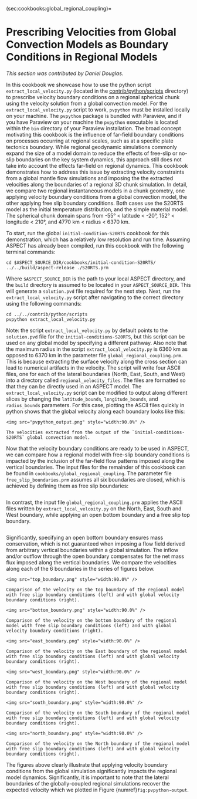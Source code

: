 (sec:cookbooks:global_regional_coupling)=
# Prescribing Velocities from Global Convection Models as Boundary Conditions in Regional Models

*This section was contributed by Daniel Douglas.*

In this cookbook we showcase how to use the python script `extract_local_velocity.py` (located in the [contrib/python/scripts](https://www.github.com/geodynamics/aspect/blob/main/contrib/python/scripts) directory) to prescribe velocity boundary conditions on a regional spherical chunk using the velocity solution from a global convection model. For the `extract_local_velocity.py` script to work, `pvpython` must be installed locally on your machine. The `pvpython` package is bundled with Paraview, and if you have Paraview on your machine the `pvpython` executable is located within the `bin` directory of your Paraview installation. The broad concept motivating this cookbook is the influence of far-field boundary conditions on processes occurring at regional scales, such as at a specific plate tectonics boundary. While regional geodynamic simulations commonly expand the size of a model domain to reduce the effects of free-slip or no-slip boundaries on the key system dynamics, this approach still does not take into account the effects far-field on regional dynamics. This cookbook demonstrates how to address this issue by extracting velocity constraints from a global mantle flow simulations and imposing the the extracted velocities along the boundaries of a regional 3D chunk simulation. In detail, we compare two regional instantaneous models in a chunk geometry, one applying velocity boundary conditions from a global convection model, the other applying free slip boundary conditions. Both cases use the S20RTS model as the initial temperature distribution, and the simple material model. The spherical chunk domain spans from -55&deg; < latitude < -20&deg;, 152&deg; < longitude < 210&deg;, and 4770 km < radius < 6370 km.


To start, run the global `initial-condition-S20RTS` cookbook for this demonstration, which has a relatively low resolution and run time. Assuming ASPECT has already been compiled, run this cookbook with the following terminal commands:

```
cd $ASPECT_SOURCE_DIR/cookbooks/initial-condition-S20RTS/
../../build/aspect-release ./S20RTS.prm
```

Where `$ASPECT_SOURCE_DIR` is the path to your local ASPECT directory, and the `build` directory is assumed to be located in your `ASPECT_SOURCE_DIR`. This will generate a `solution.pvd` file required for the next step. Next, run the `extract_local_velocity.py` script after navigating to the correct directory using the following commands:

```
cd ../../contrib/python/scripts
pvpython extract_local_velocity.py
```

Note: the script `extract_local_velocity.py` by default points to the `solution.pvd` file for the `initial-conditions-S20RTS`, but this script can be used on any global model by specifying a different pathway. Also note that the maximum radius in the script `extract_local_velocity.py` is 6360 km as opposed to 6370 km in the parameter file `global_regional_coupling.prm`. This is because extracting the surface velocity along the cross section can lead to numerical artifacts in the velocity. The script will write four ASCII files, one for each of the lateral boundaries (North, East, South, and West) into a directory called `regional_velocity_files`. The files are formatted so that they can be directly used in an ASPECT model. The `extract_local_velocity.py` script can be modified to output along different slices by changing the `latitude_bounds`, `longitude_bounds`, and `radius_bounds` parameters. For this case, plotting the ASCII files quickly in python shows that the global velocity along each boundary looks like this:

```{figure-md} fig:pvpython-output
<img src="pvpython_output.png" style="width:90.0%" />

The velocities extracted from the output of the `initial-conditions-S20RTS` global convection model.
```

 Now that the velocity boundary conditions are ready to be used in ASPECT, we can compare how a regional model with free-slip boundary conditions is impacted by the inclusion of the far-field flow patterns imposed along the vertical boundaries. The input files for the remainder of this cookbook can be found in `cookbooks/global_regional_coupling`. The parameter file `free_slip_boundaries.prm` assumes all six boundaries are closed, which is achieved by defining them as free slip boundaries:

```{literalinclude} free_slip_boundaries.part.prm
```

In contrast, the input file `global_regional_coupling.prm` applies the ASCII files written by `extract_local_velcoity.py` on the North, East, South and West boundary, while applying an open bottom boundary and a free slip top boundary.

```{literalinclude} global_regional_coupling.part.prm
```

Significantly, specifying an open bottom boundary ensures mass conservation, which is not guaranteed when imposing a flow field derived from arbitrary vertical boundaries within a global simulation. The inflow and/or outflow through the open boundary compensates for the net mass flux imposed along the vertical boundaries. We compare the velocities along each of the 6 boundaries in the series of figures below.

```{figure-md} fig:top-boundary
<img src="top_boundary.png" style="width:90.0%" />

Comparison of the velocity on the top boundary of the regional model with free slip boundary conditions (left) and with global velocity boundary conditions (right).
```

```{figure-md} fig:bottom-boundary
<img src="bottom_boundary.png" style="width:90.0%" />

Comparison of the velocity on the bottom boundary of the regional model with free slip boundary conditions (left) and with global velocity boundary conditions (right).
```

```{figure-md} fig:east-boundary
<img src="east_boundary.png" style="width:90.0%" />

Comparison of the velocity on the East boundary of the regional model with free slip boundary conditions (left) and with global velocity boundary conditions (right).
```

```{figure-md} fig:west-boundary
<img src="west_boundary.png" style="width:90.0%" />

Comparison of the velocity on the West boundary of the regional model with free slip boundary conditions (left) and with global velocity boundary conditions (right).
```

```{figure-md} fig:south-boundary
<img src="south_boundary.png" style="width:90.0%" />

Comparison of the velocity on the South boundary of the regional model with free slip boundary conditions (left) and with global velocity boundary conditions (right).
```

```{figure-md} fig:north-boundary
<img src="north_boundary.png" style="width:90.0%" />

Comparison of the velocity on the North boundary of the regional model with free slip boundary conditions (left) and with global velocity boundary conditions (right).
```

The figures above clearly illustrate that applying velocity boundary conditions from the global simulation significantly impacts the regional model dynamics. Significantly, it is important to note that the lateral boundaries of the globally-coupled regional simulations recover the expected velocity which we plotted in Figure {numref}`fig:pvpython-output`.
